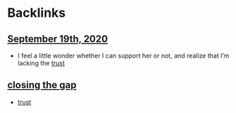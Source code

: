
# Backlinks
## [September 19th, 2020](<September 19th, 2020.md>)
- I feel a little wonder whether I can support her or not, and realize that I’m lacking the [trust](<trust.md>)

## [closing the gap](<closing the gap.md>)
- [trust](<trust.md>)

